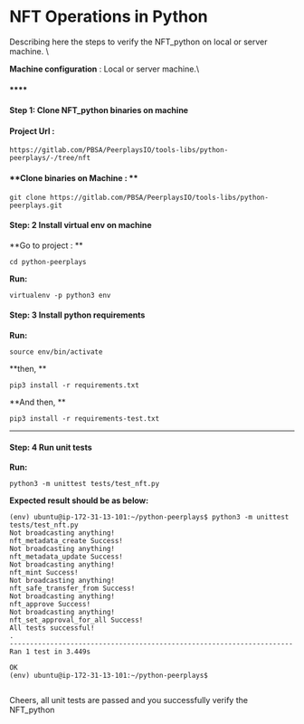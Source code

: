 # NFT Operations in Python

Describing here the steps to verify the NFT\_python on local or server machine.\


**Machine configuration** : Local or server machine.\


#### ****

#### **Step 1:** Clone NFT\_python binaries on machine

#### **Project Url :**

```
https://gitlab.com/PBSA/PeerplaysIO/tools-libs/python-peerplays/-/tree/nft
```

#### **Clone binaries on Machine : **

```
git clone https://gitlab.com/PBSA/PeerplaysIO/tools-libs/python-peerplays.git
```





#### **Step: 2** Install virtual env on machine

**Go to project : **

```
cd python-peerplays
```

**Run:**

```
virtualenv -p python3 env
```



#### **Step: 3** Install python requirements

**Run:**

```
source env/bin/activate
```

**then, **

```
pip3 install -r requirements.txt
```

**And then, **

```
pip3 install -r requirements-test.txt
```

****

#### **Step: 4** Run unit tests

**Run:**

```
python3 -m unittest tests/test_nft.py
```

&#x20;

**Expected result should be as below:**

```
(env) ubuntu@ip-172-31-13-101:~/python-peerplays$ python3 -m unittest tests/test_nft.py
Not broadcasting anything!
nft_metadata_create Success!
Not broadcasting anything!
nft_metadata_update Success!
Not broadcasting anything!
nft_mint Success!
Not broadcasting anything!
nft_safe_transfer_from Success!
Not broadcasting anything!
nft_approve Success!
Not broadcasting anything!
nft_set_approval_for_all Success!
All tests successful!
.
----------------------------------------------------------------------
Ran 1 test in 3.449s

OK
(env) ubuntu@ip-172-31-13-101:~/python-peerplays$


```

Cheers, all unit tests are passed and you successfully verify the NFT\_python
